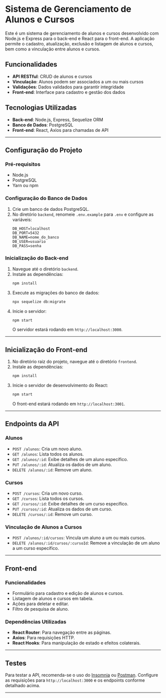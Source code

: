 
# Sistema de Gerenciamento de Alunos e Cursos

Este é um sistema de gerenciamento de alunos e cursos desenvolvido com Node.js e Express para o back-end e React para o front-end. A aplicação permite o cadastro, atualização, exclusão e listagem de alunos e cursos, bem como a vinculação entre alunos e cursos.

## Funcionalidades

- **API RESTful**: CRUD de alunos e cursos
- **Vinculação**: Alunos podem ser associados a um ou mais cursos
- **Validações**: Dados validados para garantir integridade
- **Front-end**: Interface para cadastro e gestão dos dados

## Tecnologias Utilizadas

- **Back-end**: Node.js, Express, Sequelize ORM
- **Banco de Dados**: PostgreSQL
- **Front-end**: React, Axios para chamadas de API

---

## Configuração do Projeto

### Pré-requisitos

- Node.js
- PostgreSQL
- Yarn ou npm

### Configuração do Banco de Dados

1. Crie um banco de dados PostgreSQL.
2. No diretório `backend`, renomeie `.env.example` para `.env` e configure as variáveis:
   ```plaintext
   DB_HOST=localhost
   DB_PORT=5432
   DB_NAME=nome_do_banco
   DB_USER=usuario
   DB_PASS=senha
   ```

### Inicialização do Back-end

1. Navegue até o diretório `backend`.
2. Instale as dependências:
   ```bash
   npm install
   ```
3. Execute as migrações do banco de dados:
   ```bash
   npx sequelize db:migrate
   ```
4. Inicie o servidor:
   ```bash
   npm start
   ```
   O servidor estará rodando em `http://localhost:3000`.

---

## Inicialização do Front-end

1. No diretório raiz do projeto, navegue até o diretório `frontend`.
2. Instale as dependências:
   ```bash
   npm install
   ```
3. Inicie o servidor de desenvolvimento do React:
   ```bash
   npm start
   ```
   O front-end estará rodando em `http://localhost:3001`.

---

## Endpoints da API

### Alunos

- `POST /alunos`: Cria um novo aluno.
- `GET /alunos`: Lista todos os alunos.
- `GET /alunos/:id`: Exibe detalhes de um aluno específico.
- `PUT /alunos/:id`: Atualiza os dados de um aluno.
- `DELETE /alunos/:id`: Remove um aluno.

### Cursos

- `POST /cursos`: Cria um novo curso.
- `GET /cursos`: Lista todos os cursos.
- `GET /cursos/:id`: Exibe detalhes de um curso específico.
- `PUT /cursos/:id`: Atualiza os dados de um curso.
- `DELETE /cursos/:id`: Remove um curso.

### Vinculação de Alunos a Cursos

- `POST /alunos/:id/cursos`: Vincula um aluno a um ou mais cursos.
- `DELETE /alunos/:id/cursos/:cursoId`: Remove a vinculação de um aluno a um curso específico.

---

## Front-end

### Funcionalidades

- Formulário para cadastro e edição de alunos e cursos.
- Listagem de alunos e cursos em tabela.
- Ações para deletar e editar.
- Filtro de pesquisa de aluno.

### Dependências Utilizadas

- **React Router**: Para navegação entre as páginas.
- **Axios**: Para requisições HTTP.
- **React Hooks**: Para manipulação de estado e efeitos colaterais.

---

## Testes

Para testar a API, recomenda-se o uso do [Insomnia](https://insomnia.rest/download) ou [Postman](https://www.postman.com/downloads/). Configure as requisições para `http://localhost:3000` e os endpoints conforme detalhado acima.

---
